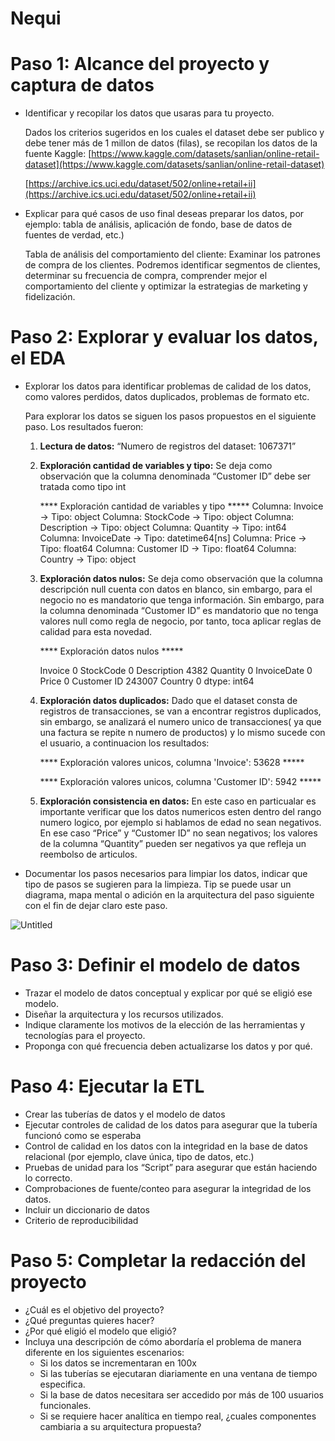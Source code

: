 # Nequi

# Paso 1: Alcance del proyecto y captura de datos

- Identificar y recopilar los datos que usaras para tu proyecto.
    
    Dados los criterios sugeridos en los cuales el dataset debe ser publico y debe tener más de 1 millon de datos (filas), se recopilan los datos de la fuente Kaggle: [https://www.kaggle.com/datasets/sanlian/online-retail-dataset](https://www.kaggle.com/datasets/sanlian/online-retail-dataset)
    
    [https://archive.ics.uci.edu/dataset/502/online+retail+ii](https://archive.ics.uci.edu/dataset/502/online+retail+ii)
    

- Explicar para qué casos de uso final deseas preparar los datos, por ejemplo: tabla de análisis, aplicación de fondo, base de datos de fuentes de verdad, etc.)
    
    Tabla de análisis del comportamiento del cliente: Examinar los patrones de compra de los clientes. Podremos identificar segmentos de clientes, determinar su frecuencia de compra, comprender mejor el comportamiento del cliente y optimizar la estrategias de marketing y fidelización.
    

# Paso 2: Explorar y evaluar los datos, el EDA

- Explorar los datos para identificar problemas de calidad de los datos, como valores perdidos, datos duplicados, problemas de formato etc.
    
    Para explorar los datos se siguen los pasos propuestos en el siguiente paso. Los resultados fueron:
    
    1. **Lectura de datos:** “Numero de registros del dataset: 1067371”
    2. **Exploración cantidad de variables y tipo:** Se deja como observación que la columna denominada “Customer ID” debe ser tratada como tipo int
        
        **** Exploración cantidad de variables y tipo *****
        Columna: Invoice -> Tipo: object
        Columna: StockCode -> Tipo: object
        Columna: Description -> Tipo: object
        Columna: Quantity -> Tipo: int64
        Columna: InvoiceDate -> Tipo: datetime64[ns]
        Columna: Price -> Tipo: float64
        Columna: Customer ID -> Tipo: float64
        Columna: Country -> Tipo: object
        
    3. **Exploración datos nulos:** Se deja como observación que la columna descripción null cuenta con datos en blanco, sin embargo, para el negocio no es mandatorio que tenga información. Sin embargo, para la columna denominada “Customer ID” es mandatorio que no tenga valores null como regla de negocio, por tanto, toca aplicar reglas de calidad para esta novedad.
        
        **** Exploración datos nulos *****
        
        Invoice             0
        StockCode           0
        Description      4382
        Quantity            0
        InvoiceDate         0
        Price               0
        Customer ID    243007
        Country             0
        dtype: int64
        
    4. **Exploración datos duplicados:** Dado que el dataset consta de registros de transacciones, se van  a encontrar registros duplicados, sin embargo, se analizará el numero unico de transacciones( ya que una factura se repite n numero de productos) y lo mismo sucede con el usuario, a continuacion los resultados:
        
        **** Exploración valores unicos, columna 'Invoice': 53628 *****
        
        **** Exploración valores unicos, columna 'Customer ID': 5942 *****
        
    
    1. **Exploración consistencia en datos:** En este caso en particualar es importante verificar que los datos numericos esten dentro del rango numero logico, por ejemplo si hablamos de edad no sean negativos. En ese caso “Price” y “Customer ID” no sean negativos; los valores de la columna “Quantity” pueden ser negativos ya que refleja un reembolso de articulos.
    

- Documentar los pasos necesarios para limpiar los datos, indicar que tipo de pasos se sugieren para la limpieza. Tip se puede usar un diagrama, mapa mental o adición en la arquitectura del paso siguiente con el fin de dejar claro este paso.

![Untitled](Nequi%20d1d5bbdf23224bb9af24cfe30be65b42/Untitled.png)

# Paso 3: Definir el modelo de datos

- Trazar el modelo de datos conceptual y explicar por qué se eligió ese modelo.
- Diseñar la arquitectura y los recursos utilizados.
- Indique claramente los motivos de la elección de las herramientas y tecnologías para el proyecto.
- Proponga con qué frecuencia deben actualizarse los datos y por qué.

# Paso 4: Ejecutar la ETL

- Crear las tuberías de datos y el modelo de datos
- Ejecutar controles de calidad de los datos para asegurar que la tubería funcionó como se
esperaba
- Control de calidad en los datos con la integridad en la base de datos relacional (por ejemplo,
clave única, tipo de datos, etc.)
- Pruebas de unidad para los “Script” para asegurar que están haciendo lo correcto.
- Comprobaciones de fuente/conteo para asegurar la integridad de los datos.
- Incluir un diccionario de datos
- Criterio de reproducibilidad

# Paso 5: Completar la redacción del proyecto

- ¿Cuál es el objetivo del proyecto?
- ¿Qué preguntas quieres hacer?
- ¿Por qué eligió el modelo que eligió?
- Incluya una descripción de cómo abordaría el problema de manera diferente en los siguientes
escenarios:
    - Si los datos se incrementaran en 100x
    - Si las tuberías se ejecutaran diariamente en una ventana de tiempo especifica.
    - Si la base de datos necesitara ser accedido por más de 100 usuarios funcionales.
    - Si se requiere hacer analítica en tiempo real, ¿cuales componentes cambiaria a su
    arquitectura propuesta?